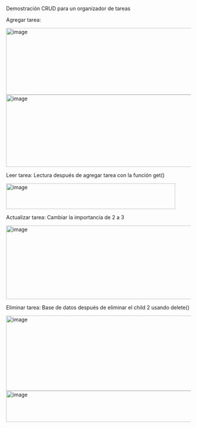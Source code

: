 Demostración CRUD para un organizador de tareas

Agregar tarea:

<img width="747" height="182" alt="image" src="https://github.com/user-attachments/assets/0b6155d4-16c4-4be9-bd62-875aca7af83c" />
<img width="618" height="197" alt="image" src="https://github.com/user-attachments/assets/6dbaea66-2d78-4464-a7f7-8fba26a49f05" />


Leer tarea: Lectura después de agregar tarea con la función get()

<img width="461" height="70" alt="image" src="https://github.com/user-attachments/assets/07315a1d-41b8-4058-83db-8d5690121940" />


Actualizar tarea: Cambiar la importancia de 2 a 3

<img width="607" height="201" alt="image" src="https://github.com/user-attachments/assets/94a3d21b-5f2e-4662-aad4-7b601f328f0d" />


Eliminar tarea: Base de datos después de eliminar el child 2 usando delete()

<img width="683" height="205" alt="image" src="https://github.com/user-attachments/assets/83ded23c-ae75-4dca-8a21-ddf811c85f19" />
<img width="650" height="85" alt="image" src="https://github.com/user-attachments/assets/3391359c-c161-4e39-af76-a386b591f982" />
